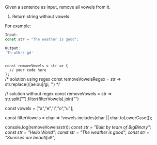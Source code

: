 Given a sentence as input, remove all vowels from it.

1. Return string without vowels

For example:
```js
Input:
const str = "The weather is good";

Output:
'Th wthrs gd'
```
<codeblock language="javascript" type="exercise" testMode="multipleInput">
<code>
const removeVowels = str => {
  // your code here
};
</code>

<solution>
/* solution using regex
const removeVowelsRegex = str => str.replace(/[aeiou]/gi, '')
*/

// solution without regex
const removeVowels = str => str.split("").filter(filterVowels).join("")

const vowels = ["a","e","i","o","u"];

const filterVowels = char => !vowels.includes(char || char.toLowerCase());
</solution>

<testcases>
<caller>
console.log(removeVowels(str));
</caller>
<testcase>
<i>
const str = "Built by team of BigBinary";
</i>
</testcase>
<testcase>
<i>
const str = "Hello World";
</i>
</testcase>
<testcase>
<i>
const str = "The weather is good";
</i>
</testcase>
<testcase>
<i>
const str = "Sunrises are beautiful!";
</i>
</testcase>
</testcases>
</codeblock>
